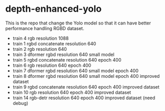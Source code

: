 # depth-enhanced-yolo
This is the repo that change the Yolo model so that it can have better performance handling RGBD dataset.
- train 4 rgb resolution 1088
- train 1 rgbd concatenate resolution 640
- train 2 rgb resolution 640
- train 3 dformer rgbd resolution 640 small model
- train 5 rgbd concatenate resolution 640 epoch 400
- train 6 rgb resolution 640 epoch 400
- train 7 dformer rgbd resolution 640 small model epoch 400
- train 8 dformer rgbd resolution 640 small model epoch 400 improved dataset
- train 9 rgbd concatenate resolution 640 epoch 400 improved dataset
- train 10 rgb resolution 640 epoch 400 improved dataset
- train 14 rgb-detr resolution 640 epoch 400 improved dataset (need debug)